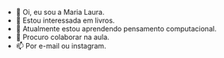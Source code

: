 - 👋 Oi, eu sou a Maria Laura.
- 👀 Estou interessada em livros.
- 🌱 Atualmente estou aprendendo pensamento computacional.
- 💞️ Procuro colaborar na aula.
- 📫 Por e-mail ou instagram.

<!---
marialaura180308/marialaura180308 is a ✨ special ✨ repository because its `README.md` (this file) appears on your GitHub profile.
You can click the Preview link to take a look at your changes.
--->

